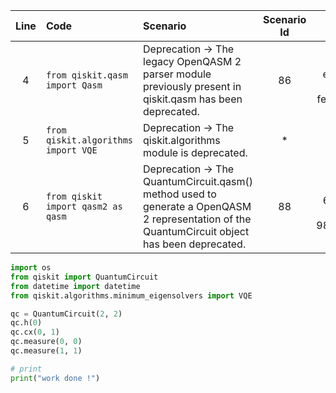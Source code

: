 | Line | Code | Scenario | Scenario Id | Reference | Artifact | Refactoring |
| :--: | :--- | :------- | :---------: | :-------: | :------- | :---------- |
| 4 | `from qiskit.qasm import Qasm` | Deprecation -> The legacy OpenQASM 2 parser module previously present in qiskit.qasm has been deprecated. | 86 | 2edcf1ef-edac-448b-be69-fe31c5179872 | qiskit.qasm | |
| 5 | `from qiskit.algorithms import VQE` | Deprecation -> The qiskit.algorithms module is deprecated. | * | Internal Knowledge | qiskit.algorithms | `from qiskit.algorithms.minimum_eigensolvers import VQE` |
| 6 | `from qiskit import qasm2 as qasm` | Deprecation -> The QuantumCircuit.qasm() method used to generate a OpenQASM 2 representation of the QuantumCircuit object has been deprecated. | 88 | 4a85ead9-680f-49b5-b1dc-982401b98f61 | qiskit.qasm2 | |


```python
import os
from qiskit import QuantumCircuit
from datetime import datetime
from qiskit.algorithms.minimum_eigensolvers import VQE

qc = QuantumCircuit(2, 2)
qc.h(0)
qc.cx(0, 1)
qc.measure(0, 0)
qc.measure(1, 1)

# print
print("work done !")
```
